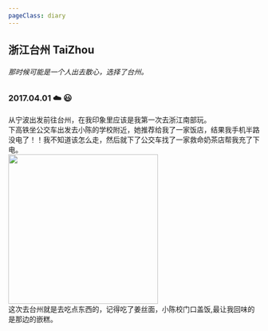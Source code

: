```yaml
---
pageClass: diary
---
```

## 浙江台州 TaiZhou 

###### 那时候可能是一个人出去散心，选择了台州。
<base-photowall value="journey/zjtz/" :number="7" imgType="JPG"/>

### 2017.04.01 ☁️ 😃
从宁波出发前往台州，在我印象里应该是我第一次去浙江南部玩。 <br>
下高铁坐公交车出发去小陈的学校附近，她推荐给我了一家饭店，结果我手机半路没电了！！我不知道该怎么走，然后就下了公交车找了一家救命奶茶店帮我充了下电。 <br>
<img src="http://cdn.chenyingshuang.cn/journey/zjtz/1.JPG" width="300"/> <br>
这次去台州就是去吃点东西的，记得吃了姜丝面，小陈校门口盖饭,最让我回味的是那边的嵌糕。
